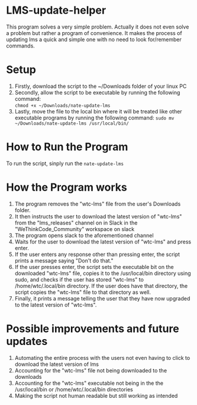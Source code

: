 # LMS-update-helper
This program solves a very simple problem. Actually it does not even solve a problem but rather a program of convenience. It makes the process of updating lms a quick and simple one with no need to look for/remember commands. 

# Setup
1. Firstly, download the script to the ~/Downloads folder of your linux PC
2. Secondly, allow the script to be executable by running the following command:  
  ```chmod +x ~/Downloads/nate-update-lms```
3. Lastly, move the file to the local bin where it will be treated like other executable programs by running the following command:    ```sudo mv ~/Downloads/nate-update-lms /usr/local/bin/```

# How to Run the Program
To run the script, sinply run the ```nate-update-lms```

# How the Program works
1. The program removes the "wtc-lms" file from the user's Downloads folder.
2. It then instructs the user to download the latest version of "wtc-lms" from the "lms_releases" channel on in Slack in the "WeThinkCode_Community" workspace on slack
3. The program opens slack to the aforementioned channel
4. Waits for the user to download the latest version of "wtc-lms" and press enter.
5. If the user enters any response other than pressing enter, the script prints a message saying "Don't do that."
6. If the user presses enter, the script sets the executable bit on the downloaded "wtc-lms" file, copies it to the /usr/local/bin directory using sudo, and checks if the user has stored "wtc-lms" to /home/wtc/.local/bin directory. If the user does have that directory, the script copies the "wtc-lms" file to that directory as well.
7. Finally, it prints a message telling the user that they have now upgraded to the latest version of "wtc-lms".

# Possible improvements and future updates
1. Automating the entire process with the users not even having to click to download the latest version of lms 
2. Accounting for the "wtc-lms" file not being downloaded to the downloads 
3. Accounting for the "wtc-lms" executable not being in the the /usr/local/bin or /home/wtc/.local/bin directories
4. Making the script not human  readable but still working as intended
